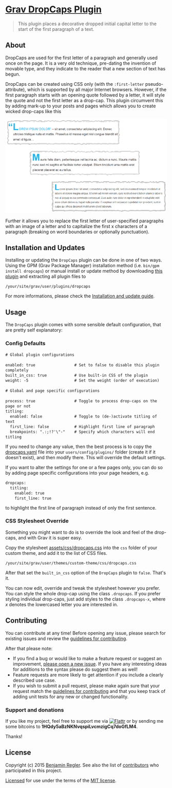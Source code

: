 # [Grav DropCaps Plugin][project]

> This plugin places a decorative dropped initial capital letter to the start of the first paragraph of a text.

## About

DropCaps are used for the first letter of a paragraph and generally used once on the page. It is a very old technique, pre-dating the invention of movable type, and they indicate to the reader that a new section of text has begun.

DropCaps can be created using CSS only (with the `:first-letter` pseudo-attribute), which is supported by all major Internet browsers. However, if the first paragraph starts with an opening quote followed by a letter, it will style the quote and not the first letter as a drop-cap. This plugin circumvent this by adding mark-up to your posts and pages which allows you to create wicked drop-caps like this

![Screenshot DropCaps Plugin](assets/screenshot.png "DropCaps Preview")

Further it allows you to replace the first letter of user-specified paragraphs with an image of a letter and to capitalize the first x characters of a paragraph (breaking on word boundaries or optionally punctuation).

## Installation and Updates

Installing or updating the `DropCaps` plugin can be done in one of two ways. Using the GPM (Grav Package Manager) installation method (i.e. `bin/gpm install dropcaps`) or manual install or update method by downloading [this plugin](https://github.com/sommerregen/grav-plugin-dropcaps) and extracting all plugin files to

	/your/site/grav/user/plugins/dropcaps

For more informations, please check the [Installation and update guide](docs/INSTALL.md).

## Usage

The `DropCaps` plugin comes with some sensible default configuration, that are pretty self explanatory:

### Config Defaults

```
# Global plugin configurations

enabled: true                 # Set to false to disable this plugin completely
built_in_css: true            # Use built-in CSS of the plugin
weight: -5                    # Set the weight (order of execution)

# Global and page specific configurations

process: true                 # Toggle to process drop-caps on the page or not
titling:
  enabled: false              # Toggle to (de-)activate titling of text
  first_line: false           # Highlight first line of paragraph
  breakpoints: ".:;!?'\"-"    # Specify which characters will end titling
```

If you need to change any value, then the best process is to copy the [dropcaps.yaml](dropcaps.yaml) file into your `users/config/plugins/` folder (create it if it doesn't exist), and then modify there. This will override the default settings.

If you want to alter the settings for one or a few pages only, you can do so by adding page specific configurations into your page headers, e.g.

```
dropcaps:
  titling:
    enabled: true
    first_line: true
```

to highlight the first line of paragraph instead of only the first sentence.

### CSS Stylesheet Override

Something you might want to do is to override the look and feel of the drop-caps, and with Grav it is super easy.

Copy the stylesheet [assets/css/dropcaps.css](assets/css/dropcaps.css) into the `css` folder of your custom theme, and add it to the list of CSS files.

```
/your/site/grav/user/themes/custom-theme/css/dropcaps.css
```

After that set the `built_in_css` option of the `DropCaps` plugin to `false`. That's it.

You can now edit, override and tweak the stylesheet however you prefer. You can style the whole drop-cap using the class `.dropcaps`. If you prefer styling individual drop-caps, just add styles to the class `.dropcaps-x`, where *x* denotes the lowercased letter you are interested in.

## Contributing

You can contribute at any time! Before opening any issue, please search for existing issues and review the [guidelines for contributing](docs/CONTRIBUTING.md).

After that please note:

* If you find a bug or would like to make a feature request or suggest an improvement, [please open a new issue][issues]. If you have any interesting ideas for additions to the syntax please do suggest them as well!
* Feature requests are more likely to get attention if you include a clearly described use case.
* If you wish to submit a pull request, please make again sure that your request match the [guidelines for contributing](docs/CONTRIBUTING.md) and that you keep track of adding unit tests for any new or changed functionality.

### Support and donations

If you like my project, feel free to support me via [![Flattr](https://api.flattr.com/button/flattr-badge-large.png)][flattr] or by sending me some bitcoins to **1HQdy5aBzNKNvqspiLvcmzigCq7doGfLM4**.

Thanks!

## License

Copyright (c) 2015 [Benjamin Regler][github]. See also the list of [contributors] who participated in this project.

[Licensed](LICENSE) for use under the terms of the [MIT license][mit-license].

[github]: https://github.com/sommerregen/ "GitHub account from Benjamin Regler"
[mit-license]: http://www.opensource.org/licenses/mit-license.php "MIT license"

[flattr]: https://flattr.com/submit/auto?user_id=Sommerregen&url=https://github.com/sommerregen/grav-plugin-dropcaps "Flatter my GitHub project"

[project]: https://github.com/sommerregen/grav-plugin-dropcaps
[issues]: https://github.com/sommerregen/grav-plugin-dropcaps/issues "GitHub Issues for Grav DropCaps Plugin"
[contributors]: https://github.com/sommerregen/grav-plugin-dropcaps/graphs/contributors "List of contributors of the project"
